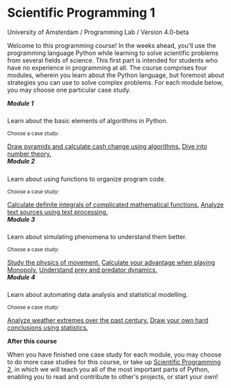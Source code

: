 # Scientific Programming 1

University of Amsterdam / Programming Lab / Version 4.0-beta

Welcome to this programming course! In the weeks ahead, you'll use the programming language Python while learning to solve scientific problems from several fields of science. This first part is intended for students who have no experience in programming at all. The course comprises four modules, wherein you learn about the Python language, but foremost about strategies you can use to solve complex problems. For each module below, you may choose one particular case study.

<div class="card-group">
<div class="card">
<div class="card-body">
<h5 class="card-title" style="margin-top:0">Module 1</h5>
<p class="card-text">Learn about the basic elements of algorithms in Python.</p>
<p class="card-text"><small class="text-muted">Choose a case study:</small></p>
<div class="list-group list-group-flush">
<a href="/algorithms" class="list-group-item">Draw pyramids and calculate cash change using algorithms.</a>
<a href="/numbers" class="list-group-item">Dive into number theory.</a>
</div>
</div>
</div>
<div class="card">
<div class="card-body">
<h5 class="card-title" style="margin-top:0">Module 2</h5>
<p class="card-text">Learn about using functions to organize program code.</p>
<p class="card-text"><small class="text-muted">Choose a case study:</small></p>
<div class="list-group list-group-flush">
<a href="/integrals" class="list-group-item">Calculate definite integrals of complicated mathematical functions.</a>
<a href="/language" class="list-group-item">Analyze text sources using text processing.</a>
</div>
</div>
</div>
<div class="card">
<div class="card-body">
<h5 class="card-title" style="margin-top:0">Module 3</h5>
<p class="card-text">Learn about simulating phenomena to understand them better.</p>
<p class="card-text"><small class="text-muted">Choose a case study:</small></p>
<div class="list-group list-group-flush">
<a href="/movement" class="list-group-item">Study the physics of movement.</a>
<a href="/monopoly" class="list-group-item">Calculate your advantage when playing Monopoly.</a>
<a href="/population" class="list-group-item">Understand prey and predator dynamics.</a>
</div>
</div>
</div>
<div class="card">
<div class="card-body">
<h5 class="card-title" style="margin-top:0">Module 4</h5>
<p class="card-text">Learn about automating data analysis and statistical modelling.</p>
<p class="card-text"><small class="text-muted">Choose a case study:</small></p>
<div class="list-group list-group-flush">
<a href="/weather" class="list-group-item">Analyze weather extremes over the past century.</a>
<a href="/statistics" class="list-group-item">Draw your own hard conclusions using statistics.</a>
</div>
</div>
</div>
</div>


**After this course**

When you have finished one case study for each module, you may choose to do more case studies for this course, or take up [Scientific Programming 2](2), in which we will teach you all of the most important parts of Python, enabling you to read and contribute to other's projects, or start your own!
